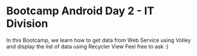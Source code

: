 Bootcamp Android Day 2 - IT Division
====================================
In this Bootcamp, we learn how to get data from Web Service using Volley and display the list of data using Recycler View
Feel free to ask :)
